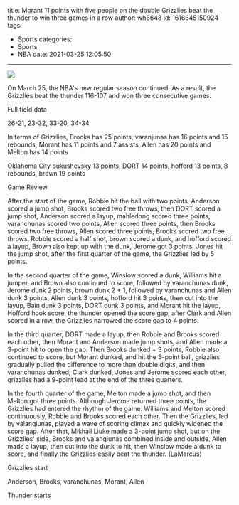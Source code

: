 title: Morant 11 points with five people on the double Grizzlies beat the thunder to win three games in a row
author: wh6648
id: 1616645150924
tags: 
- Sports
categories: 
- Sports
- NBA
date: 2021-03-25 12:05:50
---
![](https://p9.itc.cn/images01/20210325/7ee4ebbbe1ef44969c4a93c5bd7102dc.jpeg)


On March 25, the NBA's new regular season continued. As a result, the Grizzlies beat the thunder 116-107 and won three consecutive games.

Full field data

26-21, 23-32, 33-20, 34-34

In terms of Grizzlies, Brooks has 25 points, varanjunas has 16 points and 15 rebounds, Morant has 11 points and 7 assists, Allen has 20 points and Melton has 14 points

Oklahoma City pukushevsky 13 points, DORT 14 points, hofford 13 points, 8 rebounds, brown 19 points

Game Review

After the start of the game, Robbie hit the ball with two points, Anderson scored a jump shot, Brooks scored two free throws, then DORT scored a jump shot, Anderson scored a layup, mahledong scored three points, varanchunas scored two points, Allen scored three points, then Brooks scored two free throws, Allen scored three points, Brooks scored two free throws, Robbie scored a half shot, brown scored a dunk, and hofford scored a layup, Brown also kept up with the dunk, Jerome got 3 points, Jones hit the jump shot, after the first quarter of the game, the Grizzlies led by 5 points.

In the second quarter of the game, Winslow scored a dunk, Williams hit a jumper, and Brown also continued to score, followed by varanchunas dunk, Jerome dunk 2 points, brown dunk 2 + 1, followed by varanchunas and Allen dunk 3 points, Allen dunk 3 points, hofford hit 3 points, then cut into the layup, Bain dunk 3 points, DORT dunk 3 points, and Morant hit the layup, Hofford hook score, the thunder opened the score gap, after Clark and Allen scored in a row, the Grizzlies narrowed the score gap to 4 points.

In the third quarter, DORT made a layup, then Robbie and Brooks scored each other, then Morant and Anderson made jump shots, and Allen made a 3-point hit to open the gap. Then Brooks dunked + 3 points, Robbie also continued to score, but Morant dunked, and hit the 3-point ball, grizzlies gradually pulled the difference to more than double digits, and then varanchunas dunked, Clark dunked, Jones and Jerome scored each other, grizzlies had a 9-point lead at the end of the three quarters.

In the fourth quarter of the game, Melton made a jump shot, and then Melton got three points. Although Jerome returned three points, the Grizzlies had entered the rhythm of the game. Williams and Melton scored continuously, Robbie and Brooks scored each other. Then the Grizzlies, led by valanqiunas, played a wave of scoring climax and quickly widened the score gap. After that, Mikhail Liuke made a 3-point jump shot, but on the Grizzlies' side, Brooks and valanqiunas combined inside and outside, Allen made a layup, then cut into the dunk to hit, then Winslow made a dunk to score, and finally the Grizzlies easily beat the thunder. (LaMarcus)

Grizzlies start

Anderson, Brooks, varanchunas, Morant, Allen

Thunder starts

